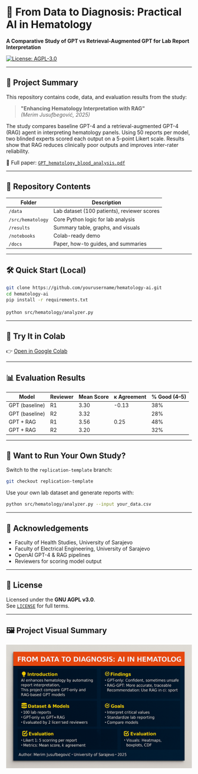 # 🧬 From Data to Diagnosis: Practical AI in Hematology

**A Comparative Study of GPT vs Retrieval-Augmented GPT for Lab Report Interpretation**

[![License: AGPL-3.0](https://img.shields.io/badge/License-AGPL_v3-blue.svg)](https://www.gnu.org/licenses/agpl-3.0)

---

## 🧠 Project Summary

This repository contains code, data, and evaluation results from the study:

> **"Enhancing Hematology Interpretation with RAG"**  
> *(Merim Jusufbegović, 2025)*

The study compares baseline GPT-4 and a retrieval-augmented GPT-4 (RAG) agent in interpreting hematology panels. Using 50 reports per model, two blinded experts scored each output on a 5-point Likert scale. Results show that RAG reduces clinically poor outputs and improves inter-rater reliability.

📄 Full paper: [`GPT_hematology_blood_analysis.pdf`](./docs/GPT_hematology_blood_analysis.pdf)

---

## 📂 Repository Contents

| Folder | Description |
|--------|-------------|
| `/data` | Lab dataset (100 patients), reviewer scores |
| `/src/hematology` | Core Python logic for lab analysis |
| `/results` | Summary table, graphs, and visuals |
| `/notebooks` | Colab-ready demo |
| `/docs` | Paper, how-to guides, and summaries |

---

## 🛠️ Quick Start (Local)
```bash
git clone https://github.com/yourusername/hematology-ai.git
cd hematology-ai
pip install -r requirements.txt

python src/hematology/analyzer.py
```

---

## 🚀 Try It in Colab
👉 [Open in Google Colab](https://colab.research.google.com/github/yourusername/hematology-ai/blob/main/notebooks/demo_colab.ipynb)

---

## 📊 Evaluation Results

| Model        | Reviewer | Mean Score | κ Agreement | % Good (4–5) |
|--------------|----------|------------|-------------|--------------|
| GPT (baseline) | R1      | 3.30       | -0.13       | 38%          |
| GPT (baseline) | R2      | 3.32       |             | 28%          |
| GPT + RAG     | R1      | 3.56       | 0.25        | 48%          |
| GPT + RAG     | R2      | 3.20       |             | 32%          |

---

## 🔁 Want to Run Your Own Study?

Switch to the `replication-template` branch:
```bash
git checkout replication-template
```

Use your own lab dataset and generate reports with:
```bash
python src/hematology/analyzer.py --input your_data.csv
```

---

## 🤝 Acknowledgements

- Faculty of Health Studies, University of Sarajevo
- Faculty of Electrical Engineering, University of Sarajevo
- OpenAI GPT-4 & RAG pipelines  
- Reviewers for scoring model output

---

## 📜 License

Licensed under the **GNU AGPL v3.0**.  
See [`LICENSE`](./LICENSE) for full terms.

---

## 🖼️ Project Visual Summary

![Project Poster](./Poster.png)
